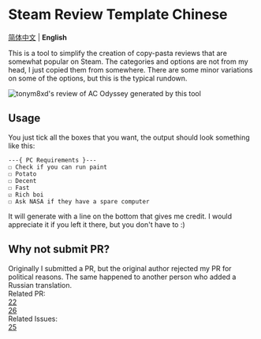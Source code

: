 # Steam Review Template Chinese

[简体中文](./README.md) | **English**  

This is a tool to simplify the creation of copy-pasta reviews that are somewhat popular on Steam. The categories and options are not from my head, I just copied them from somewhere. There are some minor variations on some of the options, but this is the typical rundown.  

![tonym8xd's review of AC Odyssey generated by this tool](./Review-screenshot.png)

## Usage

You just tick all the boxes that you want, the output should look something like this:  

```plaintext
---{ PC Requirements }---
☐ Check if you can run paint
☐ Potato
☐ Decent
☐ Fast
☑ Rich boi
☐ Ask NASA if they have a spare computer
```  

It will generate with a line on the bottom that gives me credit. I would appreciate it if you left it there, but you don't have to :)  

## Why not submit PR?

Originally I submitted a PR, but the original author rejected my PR for political reasons. The same happened to another person who added a Russian translation.  
Related PR:  
[22](https://github.com/VojtaStruhar/steam-review-template/pull/22)  
[26](https://github.com/VojtaStruhar/steam-review-template/pull/26)  
Related Issues:  
[25](https://github.com/VojtaStruhar/steam-review-template/issues/25)
